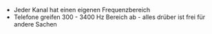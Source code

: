 - Jeder Kanal hat einen eigenen Frequenzbereich
- Telefone greifen $300$ - $3400$ Hz Bereich ab - alles drüber ist frei für andere Sachen